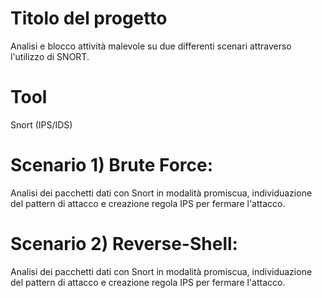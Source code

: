 # Titolo del progetto

Analisi e blocco attività malevole su due differenti scenari attraverso l'utilizzo di SNORT.

# Tool

Snort (IPS/IDS)

# Scenario 1) Brute Force:
Analisi dei pacchetti dati con Snort in modalità promiscua, individuazione del pattern di attacco e creazione regola IPS per fermare l'attacco.

# Scenario 2) Reverse-Shell:
Analisi dei pacchetti dati con Snort in modalità promiscua, individuazione del pattern di attacco e creazione regola IPS per fermare l'attacco.
